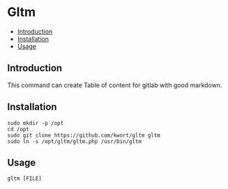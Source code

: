 # Gltm

- [Introduction](#introduction)
- [Installation](#installation)
- [Usage](#usage)

## Introduction

This command can create Table of content for gitlab with good markdown.

## Installation

```shell
sudo mkdir -p /opt
cd /opt
sudo git clone https://github.com/kwort/gltm gltm
sudo ln -s /opt/gltm/gltm.php /usr/bin/gltm
```

## Usage

```shell
gltm [FILE]
```